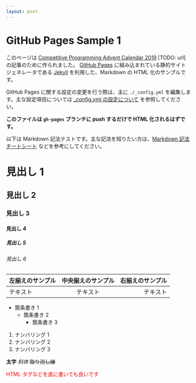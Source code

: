 ```yaml
---
layout: post
---
```


# GitHub Pages Sample 1

このページは [Competitive Programming Advent Calendar 2019](#) [TODO: url] の記事のために作られました。 [GitHub Pages](https://help.github.com/ja/github/working-with-github-pages/about-github-pages) に組み込まれている静的サイトジェネレータである [Jekyll](https://jekyllrb.com/) を利用した、Markdown の HTML 化のサンプルです。

GitHub Pages に関する設定の変更を行う際は、主に `./_config.yml` を編集します。主な設定項目については [\_config.yml の設定について](./about_config.html) を参照してください。

**このファイルは `gh-pages` ブランチに push するだけで HTML 化されるはずです。**

以下は Markdown 記法テストです。主な記法を知りたい方は、[Markdown 記法 チートシート](https://gist.github.com/mignonstyle/083c9e1651d7734f84c99b8cf49d57fa) などを参考にしてください。

# 見出し 1
## 見出し 2
### 見出し 3
#### 見出し 4
##### 見出し 5
###### 見出し 6

|左揃えのサンプル|中央揃えのサンプル|右揃えのサンプル|
|:---|:---:|---:|
|テキスト|テキスト|テキスト|

* 箇条書き 1
    - 箇条書き 2
        + 箇条書き 3

1. ナンバリング 1
1. ナンバリング 2
1. ナンバリング 3

**太字** *斜体* ~~取り消し線~~

<span style="color:red;">HTML タグなどを直に書いても良いです</span>
